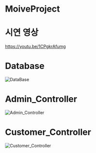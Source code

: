 # MoiveProject


# 시연 영상
https://youtu.be/1CPgkrAfumg

# Database 

![DataBase](https://user-images.githubusercontent.com/100548259/166352125-997e59a0-9285-47ce-b30d-db7d4c4a175c.jpg)

# Admin_Controller 

![Admin_Controller](https://user-images.githubusercontent.com/100548259/166137221-014f3406-8506-4db4-99ab-967a57a850b2.jpg)

# Customer_Controller

![Customer_Controller](https://user-images.githubusercontent.com/100548259/166137213-726c8209-7fb7-4f74-8083-4171fef81be5.jpg)




